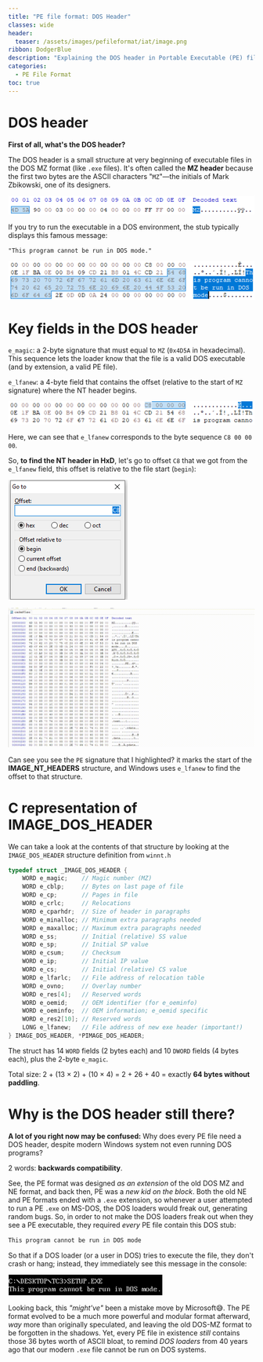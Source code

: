 ```yaml
---
title: "PE file format: DOS Header"
classes: wide
header:
  teaser: /assets/images/pefileformat/iat/image.png
ribbon: DodgerBlue
description: "Explaining the DOS header in Portable Executable (PE) files."
categories:
  - PE File Format
toc: true
---
```


# DOS header

**First of all, what's the DOS header?**

The DOS header is a small structure at very beginning of executable files in the DOS MZ format (like `.exe` files). It's often called the **MZ header** because the first two bytes are the ASCII characters "`MZ`"—the initials of Mark Zbikowski, one of its designers.

![e_magic field](/assets/images/pefileformat/dosheader/image.png)


If you try to run the executable in a DOS environment, the stub typically displays this famous message:
```
"This program cannot be run in DOS mode."
```
![DOS header stub](/assets/images/pefileformat/dosheader/image-1.png)

# Key fields in the DOS header

`e_magic`: a 2-byte signature that must equal to `MZ` (`0x4D5A` in hexadecimal). This sequence lets the loader know that the file is a valid DOS executable (and by extension, a valid PE file).

`e_lfanew`: a 4-byte field that contains the offset (relative to the start of `MZ` signature) where the NT header begins.

![e_lfanew field](/assets/images/pefileformat/dosheader/image-2.png)

Here, we can see that `e_lfanew` corresponds to the byte sequence `C8 00 00 00`.

So, **to find the NT header in HxD**, let's go to offset `C8` that we got from the `e_lfanew` field, this offset is relative to the file start (`begin`):

![Going to offset 0xC8](/assets/images/pefileformat/dosheader/image-3.png)

![New PE header](/assets/images/pefileformat/dosheader/header.gif)

Can see you see the `PE` signature that I highlighted? it marks the start of the **IMAGE_NT_HEADERS** structure, and Windows uses `e_lfanew` to find the offset to that structure.


# C representation of IMAGE_DOS_HEADER

We can take a look at the contents of that structure by looking at the `IMAGE_DOS_HEADER` structure definition from `winnt.h`
```c
typedef struct _IMAGE_DOS_HEADER {  
    WORD e_magic;    // Magic number (MZ)
    WORD e_cblp;     // Bytes on last page of file
    WORD e_cp;       // Pages in file
    WORD e_crlc;     // Relocations
    WORD e_cparhdr;  // Size of header in paragraphs
    WORD e_minalloc; // Minimum extra paragraphs needed
    WORD e_maxalloc; // Maximum extra paragraphs needed
    WORD e_ss;       // Initial (relative) SS value
    WORD e_sp;       // Initial SP value
    WORD e_csum;     // Checksum
    WORD e_ip;       // Initial IP value
    WORD e_cs;       // Initial (relative) CS value
    WORD e_lfarlc;   // File address of relocation table
    WORD e_ovno;     // Overlay number
    WORD e_res[4];   // Reserved words
    WORD e_oemid;    // OEM identifier (for e_oeminfo)
    WORD e_oeminfo;  // OEM information; e_oemid specific
    WORD e_res2[10]; // Reserved words
    LONG e_lfanew;   // File address of new exe header (important!)
} IMAGE_DOS_HEADER, *PIMAGE_DOS_HEADER;
```

The struct has 14 `WORD` fields (2 bytes each) and 10 `DWORD` fields (4 bytes each), plus the 2-byte `e_magic`.

Total size: 2 + (13 × 2) + (10 × 4) = 2 + 26 + 40 = exactly **64 bytes without paddling**.

# Why is the DOS header still there?

**A lot of you right now may be confused:** Why does every PE file need a DOS header, despite modern Windows system not even running DOS programs?

2 words: **backwards compatibility**. 

See, the PE format was designed *as an extension* of the old DOS MZ and NE format, and back then, PE was a *new kid on the block*. Both the old NE and PE formats ended with a `.exe` extension, so whenever a user attempted to run a PE `.exe` on MS-DOS, the DOS loaders would freak out, generating random bugs. So, in order to not make the DOS loaders freak out when they see a PE executable, they required *every* PE file contain this DOS stub:

```c
This program cannot be run in DOS mode
```

So that if a DOS loader (or a user in DOS) tries to execute the file, they don't crash or hang; instead, they immediately see this message in the console:

![This program cannot be run in DOS mode](/assets/images/pefileformat/dosheader/loader.png)

Looking back, this *"might've"* been a mistake move by Microsoft😅. The PE format evolved to be a much more powerful and modular format afterward, *way* more than originally speculated, and leaving the old DOS-MZ format to be forgotten in the shadows. Yet, every PE file in existence *still* contains those 36 bytes worth of ASCII bloat, to remind *DOS loaders* from 40 years ago that our modern `.exe` file cannot be run on DOS systems.
